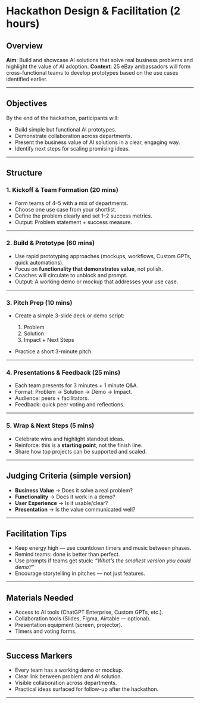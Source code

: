 
# Hackathon Design & Facilitation (2 hours)

## **Overview**

**Aim**: Build and showcase AI solutions that solve real business problems and highlight the value of AI adoption.
**Context**: 25 eBay ambassadors will form cross-functional teams to develop prototypes based on the use cases identified earlier.

---

## **Objectives**

By the end of the hackathon, participants will:

* Build simple but functional AI prototypes.
* Demonstrate collaboration across departments.
* Present the business value of AI solutions in a clear, engaging way.
* Identify next steps for scaling promising ideas.

---

## **Structure**

### **1. Kickoff & Team Formation (20 mins)**

* Form teams of 4–5 with a mix of departments.
* Choose one use case from your shortlist.
* Define the problem clearly and set 1–2 success metrics.
* Output: Problem statement + success measure.

---

### **2. Build & Prototype (60 mins)**

* Use rapid prototyping approaches (mockups, workflows, Custom GPTs, quick automations).
* Focus on **functionality that demonstrates value**, not polish.
* Coaches will circulate to unblock and prompt.
* Output: A working demo or mockup that addresses your use case.

---

### **3. Pitch Prep (10 mins)**

* Create a simple 3-slide deck or demo script:

  1. Problem
  2. Solution
  3. Impact + Next Steps
* Practice a short 3-minute pitch.

---

### **4. Presentations & Feedback (25 mins)**

* Each team presents for 3 minutes + 1 minute Q&A.
* Format: Problem → Solution → Demo → Impact.
* Audience: peers + facilitators.
* Feedback: quick peer voting and reflections.

---

### **5. Wrap & Next Steps (5 mins)**

* Celebrate wins and highlight standout ideas.
* Reinforce: this is a **starting point**, not the finish line.
* Share how top projects can be supported and scaled.

---

## **Judging Criteria (simple version)**

* **Business Value** → Does it solve a real problem?
* **Functionality** → Does it work in a demo?
* **User Experience** → Is it usable/clear?
* **Presentation** → Is the value communicated well?

---

## **Facilitation Tips**

* Keep energy high — use countdown timers and music between phases.
* Remind teams: done is better than perfect.
* Use prompts if teams get stuck: *“What’s the smallest version you could demo?”*
* Encourage storytelling in pitches — not just features.

---

## **Materials Needed**

* Access to AI tools (ChatGPT Enterprise, Custom GPTs, etc.).
* Collaboration tools (Slides, Figma, Airtable — optional).
* Presentation equipment (screen, projector).
* Timers and voting forms.

---

## **Success Markers**

* Every team has a working demo or mockup.
* Clear link between problem and AI solution.
* Visible collaboration across departments.
* Practical ideas surfaced for follow-up after the hackathon.

---
